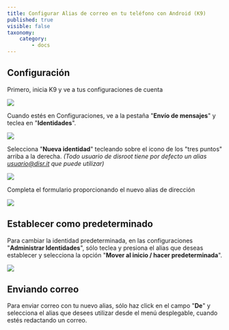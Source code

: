 ```yaml
---
title: Configurar Alias de correo en tu teléfono con Android (K9)
published: true
visible: false
taxonomy:
    category:
        - docs
---
```


## Configuración
Primero, inicia K9 y ve a tus configuraciones de cuenta

![](es/identity_settings.png)

Cuando estés en Configuraciones, ve a la pestaña "**Envío de mensajes**" y teclea en "**Identidades**".

![](es/identity_settings2.png)

Selecciona "**Nueva identidad**" tecleando sobre el icono de los "tres puntos" arriba a la derecha.
*(Todo usuario de disroot tiene por defecto un alias usuario@disr.it que puede utilizar)*

![](es/identity_settings3.png)

Completa el formulario proporcionando el nuevo alias de dirección

![](es/identity_settings4.png)

## Establecer como predeterminado
Para cambiar la identidad predeterminada, en las configuraciones "**Administrar Identidades**", sólo teclea y presiona el alias que deseas establecer y selecciona la opción "**Mover al inicio / hacer predeterminada**".

![](es/identity_settings5.png)

## Enviando correo
Para enviar correo con tu nuevo alias, sólo haz click en el campo "**De**" y selecciona el alias que desees utilizar desde el menú desplegable, cuando estés redactando un correo.
